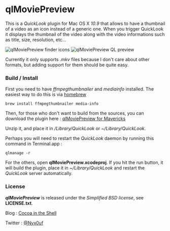 # qlMoviePreview #

This is a *QuickLook* plugin for Mac OS X *10.9* that allows to have a thumbnail of a video as an icon instead of a generic one. When you trigger QuickLook it displays the thumbnail of the video along with the video informations such as title, size, resolution, etc...

![qlMoviePreview finder icons](http://static.whine.fr/images/2014/qlmoviepreview1.jpg)
![qlMoviePreview QL preview](http://static.whine.fr/images/2014/qlmoviepreview2.jpg)

Currently it only supports *.mkv* files because I don't care about other formats, but adding support for them should be quite easy.


### Build / Install ###

First you need to have *ffmpegthumbnailer* and *mediainfo* installed. The easiest way to do this is via [homebrew](http://brew.sh)

	brew install ffmpegthumbnailer media-info

Then, for those who don't want to build from the sources, you can download the plugin here : [qlMoviePreview for Mavericks](http://repo.whine.fr/qlmoviepreview.qlgenerator-10.9.zip)

Unzip it, and place it in */Library/QuickLook* or *~/Library/QuickLook*.

Perhaps you will need to restart the *QuickLook* daemon by running this command in Terminal.app :

	qlmanage -r

For the others, open **qlMoviePreview.xcodeproj**. If you hit the run button, it will build the plugin, place it in *~/Library/QuickLook* and restart the *QuickLook* server automatically.


### License ###

***qlMoviePreview*** is released under the *Simplified BSD license*, see **LICENSE.txt**.

Blog : [Cocoa in the Shell](http://www.cocoaintheshell.com "Cocoa in the Shell")

Twitter : [@Nyx0uf](https://twitter.com/Nyx0uf)

